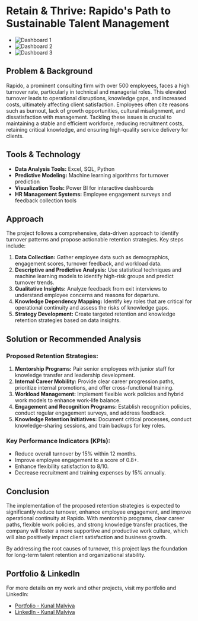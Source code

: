 # Retain & Thrive: Rapido's Path to Sustainable Talent Management

- ![Dashboard 1](https://drive.google.com/uc?export=view&id=169ZREwciyn1b7u80MuCtsf3mtJHJizmB)
- ![Dashboard 2](https://drive.google.com/uc?export=view&id=1IRALh18tjfRjBDLM2jUclYGtwvq1OOzo)
- ![Dashboard 3](https://drive.google.com/uc?export=view&id=1T5J1JO3V9WiFOw1XBetRs_OETZTUYW3_)


## Problem & Background
Rapido, a prominent consulting firm with over 500 employees, faces a high turnover rate, particularly in technical and managerial roles. This elevated turnover leads to operational disruptions, knowledge gaps, and increased costs, ultimately affecting client satisfaction. Employees often cite reasons such as burnout, lack of growth opportunities, cultural misalignment, and dissatisfaction with management. Tackling these issues is crucial to maintaining a stable and efficient workforce, reducing recruitment costs, retaining critical knowledge, and ensuring high-quality service delivery for clients.

## Tools & Technology
- **Data Analysis Tools:** Excel, SQL, Python
- **Predictive Modeling:** Machine learning algorithms for turnover prediction
- **Visualization Tools:** Power BI for interactive dashboards
- **HR Management Systems:** Employee engagement surveys and feedback collection tools

## Approach
The project follows a comprehensive, data-driven approach to identify turnover patterns and propose actionable retention strategies. Key steps include:

1. **Data Collection:** Gather employee data such as demographics, engagement scores, turnover feedback, and workload data.
2. **Descriptive and Predictive Analysis:** Use statistical techniques and machine learning models to identify high-risk groups and predict turnover trends.
3. **Qualitative Insights:** Analyze feedback from exit interviews to understand employee concerns and reasons for departure.
4. **Knowledge Dependency Mapping:** Identify key roles that are critical for operational continuity and assess the risks of knowledge gaps.
5. **Strategy Development:** Create targeted retention and knowledge retention strategies based on data insights.

## Solution or Recommended Analysis
### Proposed Retention Strategies:
1. **Mentorship Programs:** Pair senior employees with junior staff for knowledge transfer and leadership development.
2. **Internal Career Mobility:** Provide clear career progression paths, prioritize internal promotions, and offer cross-functional training.
3. **Workload Management:** Implement flexible work policies and hybrid work models to enhance work-life balance.
4. **Engagement and Recognition Programs:** Establish recognition policies, conduct regular engagement surveys, and address feedback.
5. **Knowledge Retention Initiatives:** Document critical processes, conduct knowledge-sharing sessions, and train backups for key roles.

### Key Performance Indicators (KPIs):
- Reduce overall turnover by 15% within 12 months.
- Improve employee engagement to a score of 0.8+.
- Enhance flexibility satisfaction to 8/10.
- Decrease recruitment and training expenses by 15% annually.

## Conclusion
The implementation of the proposed retention strategies is expected to significantly reduce turnover, enhance employee engagement, and improve operational continuity at Rapido. With mentorship programs, clear career paths, flexible work policies, and strong knowledge transfer practices, the company will foster a more supportive and productive work culture, which will also positively impact client satisfaction and business growth.

By addressing the root causes of turnover, this project lays the foundation for long-term talent retention and organizational stability.

## Portfolio & LinkedIn
For more details on my work and other projects, visit my portfolio and LinkedIn:

- [Portfolio - Kunal Malviya](https://peerlist.io/kunalmalviya06)
- [LinkedIn - Kunal Malviya](https://www.linkedin.com/in/kunal-malviya-0b6340289/)

